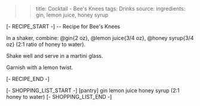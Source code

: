 >> title: Cocktail - Bee's Knees
>> tags: Drinks
>> source: 
>> ingredients: gin, lemon juice, honey syrup

[- RECIPE_START -]
-- Recipe for Bee's Knees

In a shaker, combine:
@gin{2 oz},
@lemon juice{3/4 oz},
@honey syrup{3/4 oz} (2:1 ratio of honey to water).

Shake well and serve in a martini glass.

Garnish with a lemon twist.

[- RECIPE_END -]

[- SHOPPING_LIST_START -]
[pantry]
gin
lemon juice
honey syrup (2:1 honey to water)
[- SHOPPING_LIST_END -]